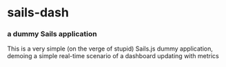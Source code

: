 # sails-dash
### a dummy Sails application

This is a very simple (on the verge of stupid) Sails.js dummy application, demoing a simple real-time scenario of a
dashboard updating with metrics